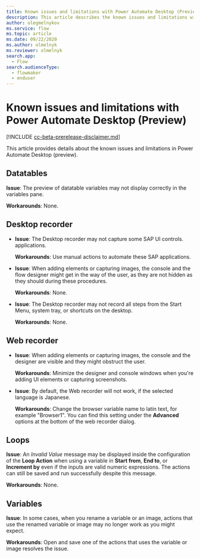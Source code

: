 ```yaml
---
title: Known issues and limitations with Power Automate Desktop (Preview) | Microsoft Docs
description: This article describes the known issues and limitations with Power Automate Desktop (Preview).
author: olegmelnykov
ms.service: flow
ms.topic: article
ms.date: 09/22/2020
ms.author: olmelnyk
ms.reviewer: olmelnyk
search.app: 
  - Flow
search.audienceType: 
  - flowmaker
  - enduser
---
```


# Known issues and limitations with Power Automate Desktop (Preview)

[!INCLUDE [cc-beta-prerelease-disclaimer.md](../../includes/cc-beta-prerelease-disclaimer.md)]

This article provides details about the known issues and limitations in Power Automate Desktop (preview).

## Datatables

**Issue**: The preview of datatable variables may not display correctly in the variables pane.

**Workarounds**: None.


## Desktop recorder

- **Issue**: The Desktop recorder may not capture some SAP UI controls. applications.

    **Workarounds**: Use manual actions to automate these SAP applications.

- **Issue**: When adding elements or capturing images, the console and the flow designer might get in the way of the user, as they are not hidden as they should during these procedures.

    **Workarounds**: None.

- **Issue**: The Desktop recorder may not record all steps from the Start Menu, system tray, or shortcuts on the desktop. 

    **Workarounds**: None.

## Web recorder

- **Issue**: When adding elements or capturing images, the console and the designer are visible and they might obstruct the user.

    **Workarounds**: Minimize the designer and console windows when you're adding UI elements or capturing screenshots.

- **Issue**: By default, the Web recorder will not work, if the selected language is Japanese.

    **Workarounds**: Change the browser variable name to latin text, for example "Browser1". You can find this setting under the **Advanced** options at the bottom of the web recorder dialog.

## Loops
**Issue**: An *Invalid Value* message may be displayed inside the configuration of the **Loop Action** when using a variable in **Start from**, **End to**, or **Increment by** even if the inputs are valid numeric expressions. The actions can still be saved and run successfully despite this message.

**Workarounds**: None.

## Variables
**Issue**: In some cases, when you rename a variable or an image, actions that use the renamed variable or image may no longer work as you might expect. 

**Workarounds**: Open and save one of the actions that uses the variable or image resolves the issue.
